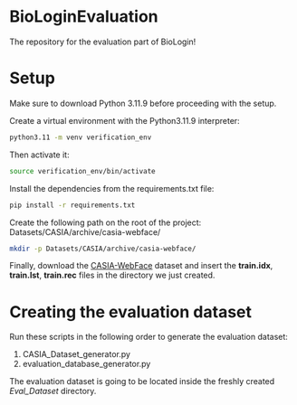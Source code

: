 # BioLoginEvaluation
The repository for the evaluation part of BioLogin!

# Setup
Make sure to download Python 3.11.9 before proceeding with the setup.

Create a virtual environment with the Python3.11.9 interpreter:
```bash
python3.11 -m venv verification_env
```

Then activate it:
```bash
source verification_env/bin/activate
```

Install the dependencies from the requirements.txt file:
```bash
pip install -r requirements.txt
```

Create the following path on the root of the project:
Datasets/CASIA/archive/casia-webface/
```bash
mkdir -p Datasets/CASIA/archive/casia-webface/
```

Finally, download the [CASIA-WebFace](https://www.kaggle.com/datasets/debarghamitraroy/casia-webface) dataset and insert the **train.idx**, **train.lst**, **train.rec** files in the directory we just created.

# Creating the evaluation dataset
Run these scripts in the following order to generate the evaluation dataset:
1) CASIA_Dataset_generator.py
2) evaluation_database_generator.py

The evaluation dataset is going to be located inside the freshly created *Eval_Dataset* directory.
